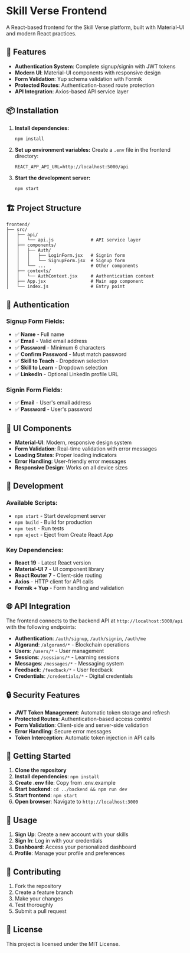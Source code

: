 # Skill Verse Frontend

A React-based frontend for the Skill Verse platform, built with Material-UI and modern React practices.

## 🚀 Features

- **Authentication System**: Complete signup/signin with JWT tokens
- **Modern UI**: Material-UI components with responsive design
- **Form Validation**: Yup schema validation with Formik
- **Protected Routes**: Authentication-based route protection
- **API Integration**: Axios-based API service layer

## 📦 Installation

1. **Install dependencies:**
   ```bash
   npm install
   ```

2. **Set up environment variables:**
   Create a `.env` file in the frontend directory:
   ```env
   REACT_APP_API_URL=http://localhost:5000/api
   ```

3. **Start the development server:**
   ```bash
   npm start
   ```

## 🏗️ Project Structure

```
frontend/
├── src/
│   ├── api/
│   │   └── api.js              # API service layer
│   ├── components/
│   │   ├── Auth/
│   │   │   ├── LoginForm.jsx   # Signin form
│   │   │   └── SignupForm.jsx  # Signup form
│   │   └── ...                 # Other components
│   ├── contexts/
│   │   └── AuthContext.jsx     # Authentication context
│   ├── App.jsx                 # Main app component
│   └── index.js                # Entry point
```

## 🔐 Authentication

### Signup Form Fields:
- ✅ **Name** - Full name
- ✅ **Email** - Valid email address
- ✅ **Password** - Minimum 6 characters
- ✅ **Confirm Password** - Must match password
- ✅ **Skill to Teach** - Dropdown selection
- ✅ **Skill to Learn** - Dropdown selection
- ✅ **LinkedIn** - Optional LinkedIn profile URL

### Signin Form Fields:
- ✅ **Email** - User's email address
- ✅ **Password** - User's password

## 🎨 UI Components

- **Material-UI**: Modern, responsive design system
- **Form Validation**: Real-time validation with error messages
- **Loading States**: Proper loading indicators
- **Error Handling**: User-friendly error messages
- **Responsive Design**: Works on all device sizes

## 🔧 Development

### Available Scripts:
- `npm start` - Start development server
- `npm build` - Build for production
- `npm test` - Run tests
- `npm eject` - Eject from Create React App

### Key Dependencies:
- **React 19** - Latest React version
- **Material-UI 7** - UI component library
- **React Router 7** - Client-side routing
- **Axios** - HTTP client for API calls
- **Formik + Yup** - Form handling and validation

## 🌐 API Integration

The frontend connects to the backend API at `http://localhost:5000/api` with the following endpoints:

- **Authentication**: `/auth/signup`, `/auth/signin`, `/auth/me`
- **Algorand**: `/algorand/*` - Blockchain operations
- **Users**: `/users/*` - User management
- **Sessions**: `/sessions/*` - Learning sessions
- **Messages**: `/messages/*` - Messaging system
- **Feedback**: `/feedback/*` - User feedback
- **Credentials**: `/credentials/*` - Digital credentials

## 🔒 Security Features

- **JWT Token Management**: Automatic token storage and refresh
- **Protected Routes**: Authentication-based access control
- **Form Validation**: Client-side and server-side validation
- **Error Handling**: Secure error messages
- **Token Interception**: Automatic token injection in API calls

## 🚀 Getting Started

1. **Clone the repository**
2. **Install dependencies**: `npm install`
3. **Create .env file**: Copy from .env.example
4. **Start backend**: `cd ../backend && npm run dev`
5. **Start frontend**: `npm start`
6. **Open browser**: Navigate to `http://localhost:3000`

## 📱 Usage

1. **Sign Up**: Create a new account with your skills
2. **Sign In**: Log in with your credentials
3. **Dashboard**: Access your personalized dashboard
4. **Profile**: Manage your profile and preferences

## 🤝 Contributing

1. Fork the repository
2. Create a feature branch
3. Make your changes
4. Test thoroughly
5. Submit a pull request

## 📄 License

This project is licensed under the MIT License.
